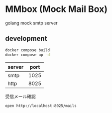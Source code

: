 # MMbox (Mock Mail Box)

golang mock smtp server


## development

```bash
docker compose build
docker compose up -d
```

| server | port |
-----|-----
| smtp   | 1025 |
| http   | 8025 |

受信メール確認

```bash
open http://localhost:8025/mails
```
